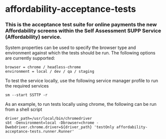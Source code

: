 
# affordability-acceptance-tests

### This is the acceptance test suite for online payments the new Affordability screens within the Self Assessment SUPP Service (Affordability) service.

System properties can be used to specify the browser type and environment against which the tests should be run.
The following options are currently supported:

```
browser = chrome / headless-chrome
environment = local / dev / qa / staging
```

To test the service locally, use the following service manager profile to run the required services
```
sm --start SSTTP -r
```

As an example, to run tests locally using chrome, the following can be run from a shell script
```
driver_path=/usr/local/bin/chromedriver
sbt -Denvironment=local -Dbrowser=chrome -Dwebdriver.chrome.driver=${driver_path} 'testOnly affordability-acceptance-tests.runner.Runner'
```
